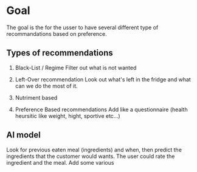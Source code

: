 # Goal
The goal is the for the usser to have several different type of recommandations based on preference.

## Types of recommendations
1. Black-List / Regime
Filter out what is not wanted

2. Left-Over recommendation
Look out what's left in the fridge and what can we do the most of it.

3. Nutriment based

4. Preference Based recommendations
Add like a questionnaire (health heursitic like weight, hight, sportive etc...)




## AI model

Look for previous eaten meal (ingredients) and when, then predict the ingredients that the customer would wants. The user could rate the ingredient and the meal. Add some various 
